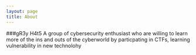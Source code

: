 ```yaml
---
layout: page
title: About 
---
```


###gR3y H4t5
A group of cybersecurity enthusiast who are willing to learn more of the ins and outs of the cyberworld by particpating in CTFs, learning vulnerability in new technolohy
  
